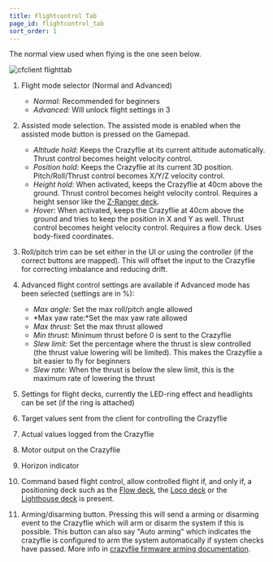```yaml
---
title: Flightcontrol Tab
page_id: flightcontrol_tab
sort_order: 1
---
```


The normal view used when flying is the one seen below.

![cfclient flighttab](/docs/images/cfclient_flightab.png)

1.  Flight mode selector (Normal and Advanced)
    * *Normal:* Recommended for beginners
    * *Advanced:* Will unlock flight settings in 3

2.  Assisted mode selection. The assisted mode is enabled when the assisted mode
    button is pressed on the Gamepad.
    * *Altitude hold*: Keeps the Crazyflie at its current altitude automatically. Thrust control becomes height velocity control.
    * *Position hold*: Keeps the Crazyflie at its current 3D position. Pitch/Roll/Thrust control becomes X/Y/Z velocity control.
    * *Height hold*: When activated, keeps the Crazyflie at 40cm above the ground. Thrust control becomes height velocity control. Requires a height sensor like the [Z-Ranger deck](https://www.bitcraze.io/products/z-ranger-deck-v2/).
    * *Hover*: When activated, keeps the Crazyflie at 40cm above the ground and tries to
    keep the position in X and Y as well. Thrust control becomes height velocity
    control. Requires a flow deck. Uses body-fixed coordinates.
3. Roll/pitch trim can be set either in the UI or using the controller (if the correct buttons are mapped).
    This will offset the input to the Crazyflie for correcting imbalance and reducing drift.
4. Advanced flight control settings are available if Advanced mode has been selected (settings are in %):
    * *Max angle:* Set the max roll/pitch angle allowed
    * *Max yaw rate:*Set the max yaw rate allowed
    * *Max thrust:* Set the max thrust allowed
    * *Min thrust:* Minimum thrust before 0 is sent to the Crazyflie
    * *Slew limit:* Set the percentage where the thrust is slew controlled (the thrust value lowering will be limited). This makes the Crazyflie a bit easier to fly for beginners
    * *Slew rate:* When the thrust is below the slew limit, this is the maximum rate of lowering the thrust
5. Settings for flight decks, currently the LED-ring effect and headlights can be set (if the ring is attached)
6. Target values sent from the client for controlling the Crazyflie
7. Actual values logged from the Crazyflie
8. Motor output on the Crazyflie
9. Horizon indicator
10. Command based flight control, allow controlled flight if, and only if, a positioning deck such as the [Flow deck](https://store.bitcraze.io/collections/decks/products/flow-deck-v2), the [Loco deck](https://store.bitcraze.io/collections/decks/products/loco-positioning-deck) or the [Lighthouse deck](https://store.bitcraze.io/collections/decks/products/lighthouse-positioning-deck) is present.
11. Arming/disarming button. Pressing this will send a arming or disarming event to the Crazyflie which will arm or disarm the system if this is possible. This button can also say "Auto arming" which indicates the crazyflie is configured to arm the system automatically if system checks have passed. More info in [crazyflie firmware arming documentation](https://www.bitcraze.io/documentation/repository/crazyflie-firmware/master/functional-areas/supervisor/arming/). 